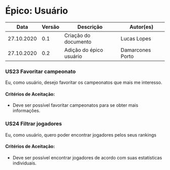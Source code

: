 # Épico: Usuário

<table class="table table-striped border">
    <thead>
        <th>Data</th> 
        <th>Versão </th> 
        <th>Descrição</th> 
        <th>Autor(es)</th>
    </thead>
    <tbody>
        <tr>
            <td> 27.10.2020 </td>
            <td>  0.1   </td>
            <td> Criação do documento</td>
            <td> Lucas Lopes </td>
        </tr>
        <tr>
            <td> 27.10.2020 </td>
            <td>  0.2   </td>
            <td> Adição do épico usuário</td>
            <td> Damarcones Porto </td>
    </tbody>
</table>

### US23 Favoritar campeonato
Eu, como usuário, desejo favoritar os campeonatos que mais me interesso.

#### Critérios de Aceitação:
- Deve ser possível favoritar campeonatos para se obter mais informações.

### US24 Filtrar jogadores
Eu, como usuário, quero poder encontrar jogadores pelos seus rankings

#### Critérios de Aceitação:
- Deve ser possível encontrar jogadores de acordo com suas estatísticas individuais.
